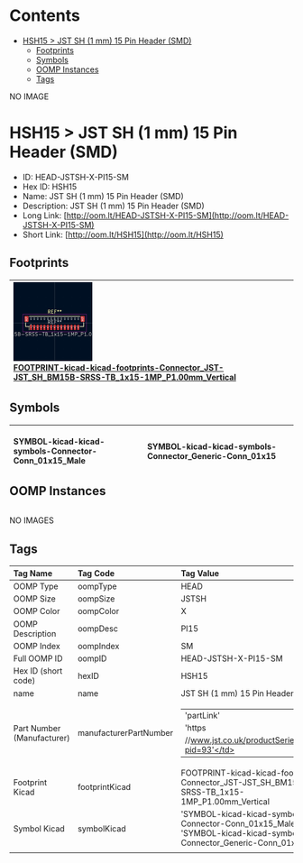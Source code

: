 



Contents
========

* [HSH15 > JST SH (1 mm) 15 Pin Header (SMD)](#hsh15--jst-sh-1-mm-15-pin-header-smd)
	* [Footprints](#footprints)
	* [Symbols](#symbols)
	* [OOMP Instances](#oomp-instances)
	* [Tags](#tags)
  
NO IMAGE  
# HSH15 > JST SH (1 mm) 15 Pin Header (SMD)

- ID: HEAD-JSTSH-X-PI15-SM
- Hex ID: HSH15
- Name: JST SH (1 mm) 15 Pin Header (SMD)
- Description: JST SH (1 mm) 15 Pin Header (SMD)
- Long Link: [http://oom.lt/HEAD-JSTSH-X-PI15-SM](http://oom.lt/HEAD-JSTSH-X-PI15-SM)
- Short Link: [http://oom.lt/HSH15](http://oom.lt/HSH15)

## Footprints
  

|[![](https://raw.githubusercontent.com/oomlout/oomlout_OOMP_eda_V2/main/FOOTPRINT/kicad/kicad-footprints/Connector_JST/JST_SH_BM15B-SRSS-TB_1x15-1MP_P1.00mm_Vertical/image_140.png)<br>FOOTPRINT-kicad-kicad-footprints-Connector_JST-JST_SH_BM15B-SRSS-TB_1x15-1MP_P1.00mm_Vertical](https://github.com/oomlout/oomlout_OOMP_eda_V2/tree/main/FOOTPRINT/kicad/kicad-footprints/Connector_JST/JST_SH_BM15B-SRSS-TB_1x15-1MP_P1.00mm_Vertical/)|||
| :--- | :--- | :--- |

## Symbols
  

|![]()<br>SYMBOL-kicad-kicad-symbols-Connector-Conn_01x15_Male|![]()<br>SYMBOL-kicad-kicad-symbols-Connector_Generic-Conn_01x15||
| :--- | :--- | :--- |

## OOMP Instances
  

||||
| :--- | :--- | :--- |
  
NO IMAGES  
## Tags
  

|Tag Name|Tag Code|Tag Value|
| :--- | :--- | :--- |
|OOMP Type|oompType|HEAD|
|OOMP Size|oompSize|JSTSH|
|OOMP Color|oompColor|X|
|OOMP Description|oompDesc|PI15|
|OOMP Index|oompIndex|SM|
|Full OOMP ID|oompID|HEAD-JSTSH-X-PI15-SM|
|Hex ID (short code)|hexID|HSH15|
|name|name|JST SH (1 mm) 15 Pin Header (SMD)|
|Part Number (Manufacturer)|manufacturerPartNumber|<table><tr><td>'partLink'</td></tr><tr><td> 'https</td></tr><tr><td>//www.jst.co.uk/productSeries.php?pid=93'</td></tr></table>|
|Footprint Kicad|footprintKicad|FOOTPRINT-kicad-kicad-footprints-Connector_JST-JST_SH_BM15B-SRSS-TB_1x15-1MP_P1.00mm_Vertical|
|Symbol Kicad|symbolKicad|'SYMBOL-kicad-kicad-symbols-Connector-Conn_01x15_Male', 'SYMBOL-kicad-kicad-symbols-Connector_Generic-Conn_01x15'|
||||
